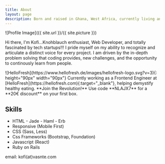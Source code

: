 ```yaml
---
title: About
layout: page
description: Born and raised in Ghana, West Africa, currently living and working in Tech in one of the most progressive cities.  Navigating the Tech, experiencing firsthand the best parts aspects and the bottlenext while actively supporting the cause of diversity and inclusion. 
---
```

![Profile Image]({{ site.url }}/{{ site.picture }})

Hi there, I'm Kofi...Knohblauch enthusiast, Web Developer, and totally fascinated by tech startups!!! I pride myself on my ability to recognize and articulate a distinct voice for every project. I am driven by the in-depth problem solving that coding provides, new challenges, and the opportunity to continously learn from people.
<div class="breaker"></div>
![HelloFresh](https://www.hellofresh.de/images/hellofresh-logo.svg?v=3){: height="90px" width="90px"}
Currently working as a Frontend Engineer at [HelloFresh](https://hellofresh.com){:target="_blank"}, helping demystify healthy eating. **Join the Revolution!** Use code **NLAJX7** for a **20€ discount** on your first box.
<div class="breaker"></div>


<h2>Skills</h2>

<ul class="skill-list">
	<li>HTML - Jade - Haml - Erb</li>
	<li>Responsive (Mobile First)</li>
	<li>CSS (Sass, Less)</li>
	<li>Css Frameworks (Bootstrap, Foundation)</li>
	<li>Javascript (React)</li>
	<li>Ruby on Rails</li>
</ul>

<script>
      window.fbMessengerPlugins = window.fbMessengerPlugins || {
        init: function () {
          FB.init({
            appId            : '1678638095724206',
            autoLogAppEvents : true,
            xfbml            : true,
            version          : 'v2.10'
          });
        }, callable: []
      };
      window.fbAsyncInit = window.fbAsyncInit || function () {
        window.fbMessengerPlugins.callable.forEach(function (item) { item(); });
        window.fbMessengerPlugins.init();
      };
      setTimeout(function () {
        (function (d, s, id) {
          var js, fjs = d.getElementsByTagName(s)[0];
          if (d.getElementById(id)) { return; }
          js = d.createElement(s);
          js.id = id;
          js.src = "//connect.facebook.net/en_US/sdk/xfbml.customerchat.js";
          fjs.parentNode.insertBefore(js, fjs);
        }(document, 'script', 'facebook-jssdk'));
      }, 0);
</script>
<div	
	class="fb-customerchat"
	page_id="212893202062498"
	ref="">
</div>
      
    

email: kofi(at)vasnte.com
